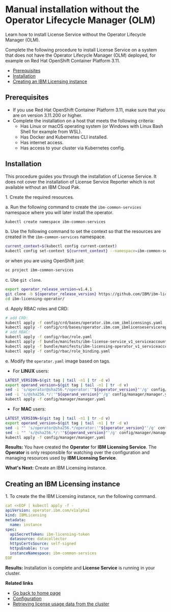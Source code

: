 # Manual installation without the Operator Lifecycle Manager (OLM)

Learn how to install License Service without the Operator Lifecycle Manager (OLM).

Complete the following procedure to install License Service on a system that does not have the Operator Lifecycle Manager (OLM) deployed, for example on Red Hat OpenShift Container Platform 3.11.

- [Prerequisites](#prerequisites)
- [Installation](#installation)
- [Creating an IBM Licensing instance](#creating-an-ibm-licensing-instance)

## Prerequisites

- If you use Red Hat OpenShift Container Platform 3.11, make sure that you are on version 3.11.200 or higher.
- Complete the installation on a host that meets the following criteria:
    - Has Linux or macOS operating system (or Windows with Linux Bash Shell for example from WSL).
    - Has Docker and Kubernetes CLI installed.
    - Has internet access.
    - Has access to your cluster via Kubernetes config.

## Installation

This procedure guides you through the installation of License Service. It does not cover the installation of License Service Reporter which is not available without an IBM Cloud Pak.

1\. Create the required resources.

a. Run the following command to create the `ibm-common-services` namespace where you will later install the operator.

```bash
kubectl create namespace ibm-common-services
```

b. Use the following command to set the context so that the resources are created in the `ibm-common-services` namespace.

```bash
current_context=$(kubectl config current-context)
kubectl config set-context ${current_context} --namespace=ibm-common-services
```

or when you are using OpenShift just:

```bash
oc project ibm-common-services
```

c. Use `git clone`.

```bash
export operator_release_version=v1.4.1
git clone -b ${operator_release_version} https://github.com/IBM/ibm-licensing-operator.git
cd ibm-licensing-operator/
```

d. Apply RBAC roles and CRD:

```bash
# add CRD:
kubectl apply -f config/crd/bases/operator.ibm.com_ibmlicensings.yaml
kubectl apply -f config/crd/bases/operator.ibm.com_ibmlicenseservicereporters.yaml
# add RBAC:
kubectl apply -f config/rbac/role.yaml
kubectl apply -f bundle/manifests/ibm-license-service_v1_serviceaccount.yaml
kubectl apply -f bundle/manifests/ibm-licensing-operator_v1_serviceaccount.yaml
kubectl apply -f config/rbac/role_binding.yaml
```

e. Modify the `operator.yaml` image based on tags.

- For **LINUX** users:

```bash
LATEST_VERSION=$(git tag | tail -n1 | tr -d v)
export operand_version=$(git tag | tail -n1 | tr -d v)
sed -i 's/operator@sha256.*/operator:'"${operator_version}"'/g' config/manager/manager.yaml
sed -i 's/@sha256.*/:'"${operand_version}"'/g' config/manager/manager.yaml
kubectl apply -f config/manager/manager.yaml
```

- For **MAC** users:

```bash
LATEST_VERSION=$(git tag | tail -n1 | tr -d v)
export operand_version=$(git tag | tail -n1 | tr -d v)
sed -i "" 's/operator@sha256.*/operator:'"${operator_version}"'/g' config/manager/manager.yaml
sed -i "" 's/@sha256.*/:'"${operand_version}"'/g' config/manager/manager.yaml
kubectl apply -f config/manager/manager.yaml
```

**Results:**
You have created the **Operator** for **IBM Licensing Service**. The **Operator** is only responsible for watching over the configuration and managing resources used by **IBM Licensing Service**.

**What's Next:**
Create an IBM Licensing instance.

## Creating an IBM Licensing instance

1\. To create the the IBM Licensing instance, run the following command.

```yaml
cat <<EOF | kubectl apply -f -
apiVersion: operator.ibm.com/v1alpha1
kind: IBMLicensing
metadata:
  name: instance
spec:
  apiSecretToken: ibm-licensing-token
  datasource: datacollector
  httpsCertsSource: self-signed
  httpsEnable: true
  instanceNamespace: ibm-common-services
EOF
```

**Results:**
Installation is complete and **License Service** is running in your cluster.

<b>Related links</b>

- [Go back to home page](../License_Service_main.md#documentation)
- [Configuration](Configuration.md)
- [Retrieving license usage data from the cluster](Retrieving_data.md)
